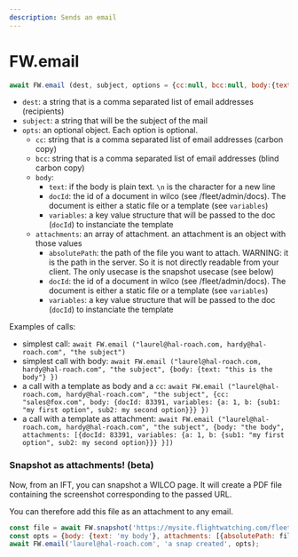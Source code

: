 ```yaml
---
description: Sends an email
---
```


# FW.email

```javascript
await FW.email (dest, subject, options = {cc:null, bcc:null, body:{text:""}, attachments:[]})
```

* `dest`: a string that is a comma separated list of email addresses \(recipients\)
* `subject`: a string that will be the subject of the mail
* `opts`: an optional object. Each option is optional.
  * `cc`: string that is a comma separated list of email addresses \(carbon copy\)
  * `bcc`: string that is a comma separated list of email addresses \(blind carbon copy\)
  * `body`:
    * `text`: if the body is plain text. `\n` is the character for a new line
    * `docId`: the id of a document in wilco \(see /fleet/admin/docs\). The document is either a static file or a template \(see `variables`\)
    * `variables`: a key value structure that will be passed to the doc \(`docId`\) to instanciate the template
  * `attachments`: an array of attachment. an attachment is an object with those values
    * `absolutePath`: the path of the file you want to attach. WARNING: it is the path in the server. So it is not directly readable from your client. The only usecase is the snapshot usecase \(see below\)
    * `docId`: the id of a document in wilco \(see /fleet/admin/docs\). The document is either a static file or a template \(see `variables`\)
    * `variables`: a key value structure that will be passed to the doc \(`docId`\) to instanciate the template

Examples of calls:

* simplest call: `await FW.email ("laurel@hal-roach.com, hardy@hal-roach.com", "the subject")`
* simplest call with body: `await FW.email ("laurel@hal-roach.com, hardy@hal-roach.com", "the subject", {body: {text: "this is the body"} })`
* a call with a template as body and a `cc`: `await FW.email ("laurel@hal-roach.com, hardy@hal-roach.com", "the subject", {cc: "sales@fox.com", body: {docId: 83391, variables: {a: 1, b: {sub1: "my first option", sub2: my second option}}} })`
* a call with a template as attachment: `await FW.email ("laurel@hal-roach.com, hardy@hal-roach.com", "the subject", {body: "the body", attachments: [{docId: 83391, variables: {a: 1, b: {sub1: "my first option", sub2: my second option}}} }])`

### Snapshot as attachments! \(beta\)

Now, from an IFT, you can snapshot a WILCO page. It will create a PDF file containing the screenshot corresponding to the passed URL.

You can therefore add this file as an attachment to any email.

```javascript
const file = await FW.snapshot('https://mysite.flightwatching.com/fleet/apiv3/status');
const opts = {body: {text: 'my body'}, attachments: [{absolutePath: file}]};
await FW.email('laurel@hal-roach.com', 'a snap created', opts);
```

